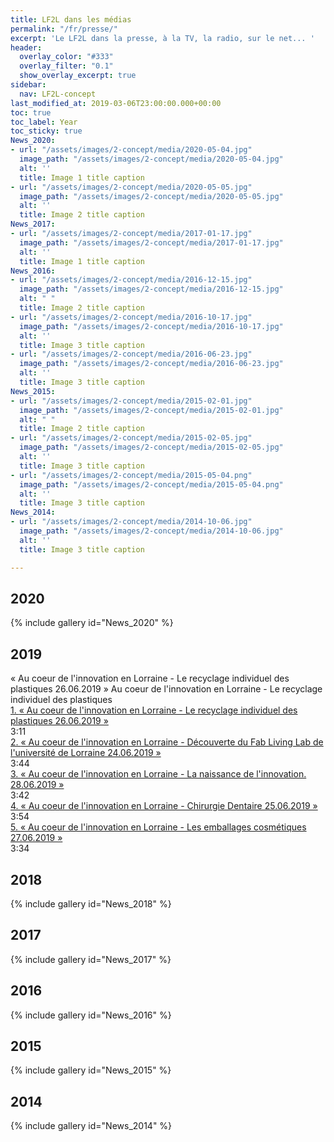 ```yaml
---
title: LF2L dans les médias
permalink: "/fr/presse/"
excerpt: 'Le LF2L dans la presse, à la TV, la radio, sur le net... '
header:
  overlay_color: "#333"
  overlay_filter: "0.1"
  show_overlay_excerpt: true
sidebar:
  nav: LF2L-concept
last_modified_at: 2019-03-06T23:00:00.000+00:00
toc: true
toc_label: Year
toc_sticky: true
News_2020:
- url: "/assets/images/2-concept/media/2020-05-04.jpg"
  image_path: "/assets/images/2-concept/media/2020-05-04.jpg"
  alt: ''
  title: Image 1 title caption
- url: "/assets/images/2-concept/media/2020-05-05.jpg"
  image_path: "/assets/images/2-concept/media/2020-05-05.jpg"
  alt: ''
  title: Image 2 title caption
News_2017:
- url: "/assets/images/2-concept/media/2017-01-17.jpg"
  image_path: "/assets/images/2-concept/media/2017-01-17.jpg"
  alt: ''
  title: Image 1 title caption
News_2016:
- url: "/assets/images/2-concept/media/2016-12-15.jpg"
  image_path: "/assets/images/2-concept/media/2016-12-15.jpg"
  alt: " "
  title: Image 2 title caption
- url: "/assets/images/2-concept/media/2016-10-17.jpg"
  image_path: "/assets/images/2-concept/media/2016-10-17.jpg"
  alt: ''
  title: Image 3 title caption
- url: "/assets/images/2-concept/media/2016-06-23.jpg"
  image_path: "/assets/images/2-concept/media/2016-06-23.jpg"
  alt: ''
  title: Image 3 title caption
News_2015:
- url: "/assets/images/2-concept/media/2015-02-01.jpg"
  image_path: "/assets/images/2-concept/media/2015-02-01.jpg"
  alt: " "
  title: Image 2 title caption
- url: "/assets/images/2-concept/media/2015-02-05.jpg"
  image_path: "/assets/images/2-concept/media/2015-02-05.jpg"
  alt: ''
  title: Image 3 title caption
- url: "/assets/images/2-concept/media/2015-05-04.png"
  image_path: "/assets/images/2-concept/media/2015-05-04.png"
  alt: ''
  title: Image 3 title caption
News_2014:
- url: "/assets/images/2-concept/media/2014-10-06.jpg"
  image_path: "/assets/images/2-concept/media/2014-10-06.jpg"
  alt: ''
  title: Image 3 title caption

---
```


## 2020

{% include gallery
id="News_2020"
%}

## 2019

<div class="wp-playlist-current-item">
	<img src="https://www.ensgsi.univ-lorraine.fr/wp-content/uploads/2019/07/France_Bleu_LF2L_naissance_innovation-mp3-image-150x150.jpg" alt="">
	<div class="wp-playlist-caption">
		<span class="wp-playlist-item-meta wp-playlist-item-title">«&nbsp;Au coeur de l'innovation en Lorraine - Le recyclage individuel des plastiques 26.06.2019&nbsp;»</span>
		<span class="wp-playlist-item-meta wp-playlist-item-album">Au coeur de l'innovation en Lorraine - Le recyclage individuel des plastiques</span>
	</div>
</div>

<div class="wp-playlist-tracks">
	<div class="wp-playlist-item wp-playlist-playing">
		<a class="wp-playlist-caption" href="https://www.ensgsi.univ-lorraine.fr/wp-content/uploads/2019/07/France_Bleu_LF2L_recyclage_plastiques.mp3">
			1. <span class="wp-playlist-item-title">«&nbsp;Au coeur de l'innovation en Lorraine - Le recyclage individuel des plastiques 26.06.2019&nbsp;»</span>
		</a>
		<div class="wp-playlist-item-length">3:11</div>
</div>

<div class="wp-playlist-item">
		<a class="wp-playlist-caption" href="https://www.ensgsi.univ-lorraine.fr/wp-content/uploads/2019/07/France_Bleu_Lorraine_Fab_Living_Lab.mp3">
			2. <span class="wp-playlist-item-title">«&nbsp;Au coeur de l'innovation en Lorraine - Découverte du Fab Living Lab de l'université de Lorraine 24.06.2019&nbsp;»</span>
		</a>
		<div class="wp-playlist-item-length">3:44</div>
	</div>
	<div class="wp-playlist-item">
		<a class="wp-playlist-caption" href="https://www.ensgsi.univ-lorraine.fr/wp-content/uploads/2019/07/France_Bleu_LF2L_naissance_innovation.mp3">
			3. <span class="wp-playlist-item-title">«&nbsp;Au coeur de l'innovation en Lorraine -  La naissance de l'innovation. 28.06.2019&nbsp;»</span>
		</a>
	<div class="wp-playlist-item-length">3:42</div>
	</div>
	<div class="wp-playlist-item">
		<a class="wp-playlist-caption" href="https://www.ensgsi.univ-lorraine.fr/wp-content/uploads/2019/07/France_Bleu_LF2L_chirurgie_dentaire.mp3">
			4. <span class="wp-playlist-item-title">«&nbsp;Au coeur de l'innovation en Lorraine - Chirurgie Dentaire 25.06.2019&nbsp;»</span>
		</a>
		<div class="wp-playlist-item-length">3:54</div>
	</div>
	<div class="wp-playlist-item">
		<a class="wp-playlist-caption" href="https://www.ensgsi.univ-lorraine.fr/wp-content/uploads/2019/07/France_Bleu_emballages_cosmetiques.mp3">
			5. <span class="wp-playlist-item-title">«&nbsp;Au coeur de l'innovation en Lorraine - Les emballages cosmétiques 27.06.2019&nbsp;»</span>
		</a>
		<div class="wp-playlist-item-length">3:34</div>
	</div>
</div>

## 2018

{% include gallery
id="News_2018"
%}

## 2017

{% include gallery
id="News_2017"
%}

## 2016

{% include gallery
id="News_2016"
%}

## 2015

{% include gallery
id="News_2015"
%}

## 2014

{% include gallery
id="News_2014"
%}
